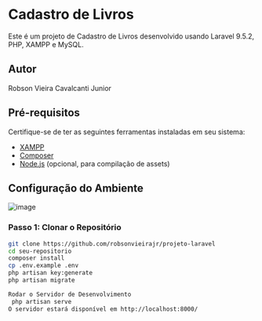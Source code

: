 # Cadastro de Livros

Este é um projeto de Cadastro de Livros desenvolvido usando Laravel 9.5.2, PHP, XAMPP e MySQL.

## Autor

Robson Vieira Cavalcanti Junior

## Pré-requisitos

Certifique-se de ter as seguintes ferramentas instaladas em seu sistema:

- [XAMPP](https://www.apachefriends.org/index.html)
- [Composer](https://getcomposer.org/)
- [Node.js](https://nodejs.org/) (opcional, para compilação de assets)

## Configuração do Ambiente

![image](https://github.com/robsonvieirajr/projeto-laravel/assets/72873403/4f526ceb-ada3-4f6c-8983-fabc4674599b)


### Passo 1: Clonar o Repositório

```bash
git clone https://github.com/robsonvieirajr/projeto-laravel
cd seu-repositorio
composer install
cp .env.example .env
php artisan key:generate
php artisan migrate

Rodar o Servidor de Desenvolvimento
 php artisan serve
O servidor estará disponível em http://localhost:8000/
